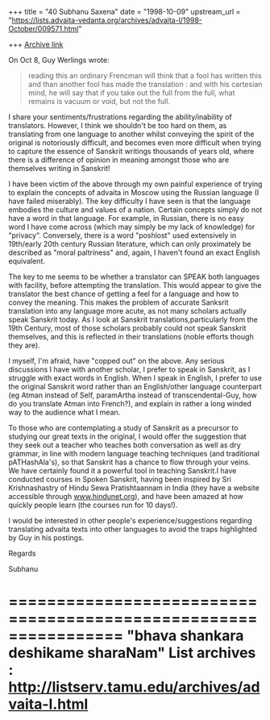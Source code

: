 +++
title = "40 Subhanu Saxena"
date = "1998-10-09"
upstream_url = "https://lists.advaita-vedanta.org/archives/advaita-l/1998-October/009571.html"

+++
[Archive link](https://lists.advaita-vedanta.org/archives/advaita-l/1998-October/009571.html)

On Oct 8, Guy Werlings wrote:

> reading this an ordinary Frencman will think that a fool has written
> this and than another fool has made the translation : and with his
> cartesian mind, he will say that if you take out the full from the
> full,
> what remains is vacuum or void, but not the full.
>
I share your sentiments/frustrations regarding the ability/inability of
translators. However, I think we shouldn't be too hard on them, as
translating from one language to another whilst conveying the spirit of
the original is notoriously difficult, and becomes even more difficult
when trying to capture the essence of Sanskrit writings thousands of
years old, where there is a difference of opinion in meaning  amongst
those who are themselves writing in Sanskrit!

I have been victim of the above through my own painful experience of
trying to explain the concepts of advaita in Moscow using the Russian
language (I have failed miserably).  The key difficulty I have seen is
that the language  embodies the culture and values of a nation. Certain
concepts simply do not have a word in that language. For example, in
Russian, there is no easy word I have come across (which may simply be
my lack of knowledge) for "privacy". Conversely, there is a word
"poshlost" used extensively in 19th/early 20th century Russian
literature, which can only proximately be described as "moral
paltriness" and, again, I haven't found an exact English equivalent.

The key to me seems to be whether a translator can SPEAK both languages
with facility, before attempting the translation. This would appear to
give the translator the best chance of getting a feel for a language and
how to convey the meaning. This makes the problem of accurate Sanksrit
translation into any language more acute, as not many scholars actually
speak Sanskrit today. As I look at Sanskrit translations,particularly
from the 19th Century, most of those scholars probably could not speak
Sanskrit themselves, and this is reflected in their translations (noble
efforts though they are).

I myself, I'm afraid, have "copped out" on the above.  Any serious
discussions I have with another scholar, I prefer to speak in Sanskrit,
as I struggle with exact words in English. When I speak in English, I
prefer to use the original Sanskrit word rather than an English/other
language counterpart (eg Atman instead of Self, paramArtha instead of
transcendental-Guy, how do you translate Atman into French?), and
explain in rather a long winded way to the audience what I mean.

To those who are contemplating a study of Sanskrit as a precursor to
studying our great texts in the original, I would offer the suggestion
that they seek out a teacher who teaches both conversation as well as
dry grammar, in line with modern language teaching techniques (and
traditional pATHashAla's), so that Sanskrit has a chance to flow through
your veins. We have certainly found it a powerful tool in teaching
Sanskrit.I have conducted courses in Spoken Sanskrit, having been
inspired by Sri Krishnashastry of Hindu Sewa Pratishtaannam in India
(they have a website accessible through www.hindunet.org), and have been
amazed at how quickly people learn (the courses run for 10 days!).

I would be interested in other people's experience/suggestions regarding
translating advaita texts into other languages to avoid the traps
highlighted by Guy in his postings.

Regards

Subhanu

================================================================
"bhava shankara deshikame sharaNam"
List archives : http://listserv.tamu.edu/archives/advaita-l.html
================================================================

